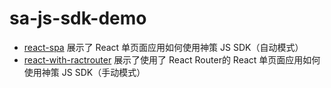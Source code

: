 # sa-js-sdk-demo

 * [react-spa](https://rainyjune.github.io/sa-js-sdk-demo/react-spa/build/) 展示了 React 单页面应用如何使用神策 JS SDK（自动模式）
 * [react-with-ractrouter](https://rainyjune.github.io/sa-js-sdk-demo/react-with-reactrouter/build/) 展示了使用了 React Router的 React 单页面应用如何使用神策 JS SDK（手动模式）
